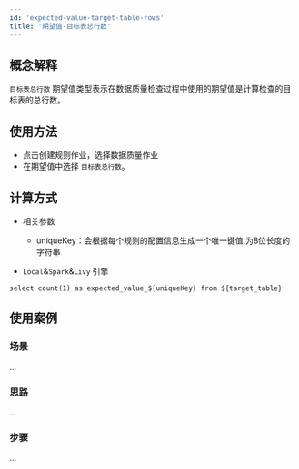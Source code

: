 ```yaml
---
id: 'expected-value-target-table-rows'
title: '期望值-目标表总行数'
---
```


## 概念解释
`目标表总行数` 期望值类型表示在数据质量检查过程中使用的期望值是计算检查的目标表的总行数。

## 使用方法
- 点击创建规则作业，选择数据质量作业
- 在期望值中选择 `目标表总行数`。

## 计算方式
- 相关参数
    - uniqueKey：会根据每个规则的配置信息生成一个唯一键值,为8位长度的字符串

- `Local`&`Spark`&`Livy` 引擎
```
select count(1) as expected_value_${uniqueKey} from ${target_table}
``` 

## 使用案例

### 场景
...

### 思路
...

### 步骤
...